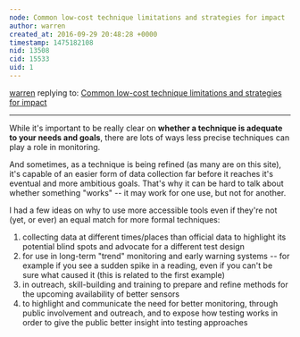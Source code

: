 ```yaml
---
node: Common low-cost technique limitations and strategies for impact
author: warren
created_at: 2016-09-29 20:48:28 +0000
timestamp: 1475182108
nid: 13508
cid: 15533
uid: 1
---
```




[warren](../profile/warren) replying to: [Common low-cost technique limitations and strategies for impact](../notes/gretchengehrke/09-29-2016/common-low-cost-technique-limitations)

----
While it's important to be really clear on **whether a technique is adequate to your needs and goals**, there are lots of ways less precise techniques can play a role in monitoring. 

And sometimes, as a technique is being refined (as many are on this site), it's capable of an easier form of data collection far before it reaches it's eventual and more ambitious goals. That's why it can be hard to talk about whether something "works" -- it may work for one use, but not for another. 

I had a few ideas on why to use more accessible tools even if they're not (yet, or ever) an equal match for more formal techniques:

1. collecting data at different times/places than official data to highlight its potential blind spots and advocate for a different test design
2. for use in long-term "trend" monitoring and early warning systems -- for example if you see a sudden spike in a reading, even if you can't be sure what caused it (this is related to the first example)
3. in outreach, skill-building and training to prepare and refine methods for the upcoming availability of better sensors
4. to highlight and communicate the need for better monitoring, through public involvement and outreach, and to expose how testing works in order to give the public better insight into testing approaches